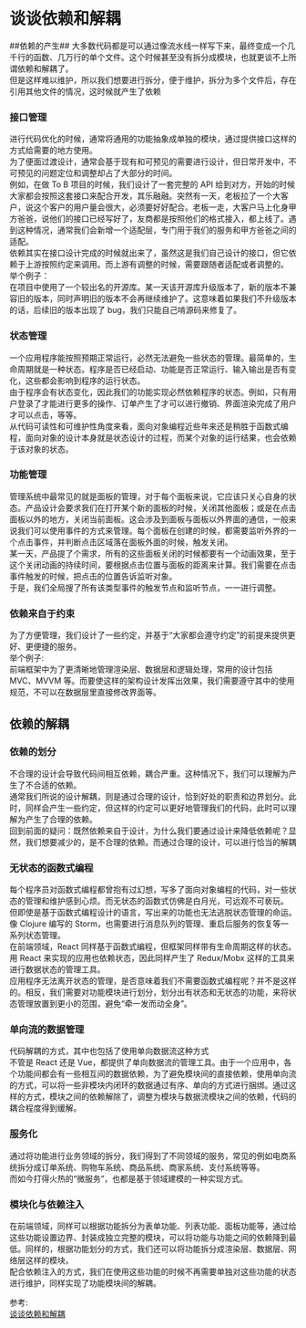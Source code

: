 # 谈谈依赖和解耦
##依赖的产生##
大多数代码都是可以通过像流水线一样写下来，最终变成一个几千行的函数、几万行的单个文件。这个时候甚至没有拆分成模块，也就更谈不上所谓依赖和解耦了。  
但是这样难以维护，所以我们想要进行拆分，便于维护，拆分为多个文件后，存在引用其他文件的情况，这时候就产生了依赖  
### 接口管理  
进行代码优化的时候，通常将通用的功能抽象成单独的模块，通过提供接口这样的方式给需要的地方使用。  
为了便面过渡设计，通常会基于现有和可预见的需要进行设计，但日常开发中，不可预见的问题定位和调整却占了大部分的时间。  
例如，在做 To B 项目的时候，我们设计了一套完整的 API 给到对方，开始的时候大家都会按照这套接口来配合开发，其乐融融。突然有一天，老板拉了一个大客户，说这个客户的用户量会很大，必须要好好配合。老板一走，大客户马上化身甲方爸爸，说他们的接口已经写好了，友商都是按照他们的格式接入，都上线了。遇到这种情况，通常我们会新增一个适配层，专门用于我们的服务和甲方爸爸之间的适配。  
依赖其实在接口设计完成的时候就出来了，虽然这是我们自己设计的接口，但它依赖于上游按照约定来调用。而上游有调整的时候，需要跟随者适配或者调整的。  
举个例子：  
在项目中使用了一个较出名的开源库。某一天该开源库升级版本了，新的版本不兼容旧的版本，同时声明旧的版本不会再继续维护了。这意味着如果我们不升级版本的话，后续旧的版本出现了 bug，我们只能自己啃源码来修复了。  
### 状态管理  
一个应用程序能按照预期正常运行，必然无法避免一些状态的管理。最简单的，生命周期就是一种状态。程序是否已经启动、功能是否正常运行、输入输出是否有变化，这些都会影响到程序的运行状态。  
由于程序会有状态变化，因此我们的功能实现必然依赖程序的状态。例如，只有用户登录了才能进行更多的操作、订单产生了才可以进行撤销、界面渲染完成了用户才可以点击，等等。  
从代码可读性和可维护性角度来看，面向对象编程近些年来还是稍胜于函数式编程，面向对象的设计本身就是状态设计的过程，而某个对象的运行结果，也会依赖于该对象的状态。  
### 功能管理
管理系统中最常见的就是面板的管理，对于每个面板来说，它应该只关心自身的状态。产品设计会要求我们在打开某个新的面板的时候，关闭其他面板；或是在点击面板以外的地方，关闭当前面板。这会涉及到面板与面板以外界面的通信，一般来说我们可以使用事件的方式来管理。每个面板在创建的时候，都需要监听外界的一个点击事件，并判断点击区域落在面板外面的时候，触发关闭。  
某一天，产品提了个需求，所有的这些面板关闭的时候都要有一个动画效果，至于这个关闭动画的持续时间，要根据点击位置与面板的距离来计算。我们需要在点击事件触发的时候，把点击的位置告诉监听对象。  
于是，我们全局搜了所有该类型事件的触发节点和监听节点，一一进行调整。  
### 依赖来自于约束
为了方便管理，我们设计了一些约定，并基于“大家都会遵守约定”的前提来提供更好、更便捷的服务。  
举个例子:  
前端框架中为了更清晰地管理渲染层、数据层和逻辑处理，常用的设计包括 MVC、MVVM 等。而要使这样的架构设计发挥出效果，我们需要遵守其中的使用规范，不可以在数据层里直接修改界面等。
## 依赖的解耦
### 依赖的划分  
不合理的设计会导致代码间相互依赖，耦合严重。这种情况下，我们可以理解为产生了不合适的依赖。  
通常我们所说的设计解耦，则是通过合理的设计，恰到好处的职责和边界划分。此时，同样会产生一些约定，但这样的约定可以更好地管理我们的代码，此时可以理解为产生了合理的依赖。  
回到前面的疑问：既然依赖来自于设计，为什么我们要通过设计来降低依赖呢？显然，我们想要减少的，是不合理的依赖。而通过合理的设计，可以进行恰当的解耦
### 无状态的函数式编程
每个程序员对函数式编程都曾抱有过幻想，写多了面向对象编程的代码，对一些状态的管理和维护感到心烦。而无状态的函数式仿佛是白月光，可远观不可亵玩。  
但即使是基于函数式编程设计的语言，写出来的功能也无法逃脱状态管理的命运。像 Clojure 编写的 Storm，也需要进行消息队列的管理、重启后服务的恢复等一系列状态管理。  
在前端领域，React 同样基于函数式编程，但框架同样带有生命周期这样的状态。用 React 来实现的应用也依赖状态，因此同样产生了 Redux/Mobx 这样的工具来进行数据状态的管理工具。  
应用程序无法离开状态的管理，是否意味着我们不需要函数式编程呢？并不是这样的。相反，我们需要对功能模块进行划分，划分出有状态和无状态的功能，来将状态管理放置到更小的范围，避免“牵一发而动全身”。
### 单向流的数据管理
代码解耦的方式，其中也包括了使用单向数据流这种方式  
不管是 React 还是 Vue，都提供了单向数据流的管理工具。由于一个应用中，各个功能间都会有一些相互间的数据依赖，为了避免模块间的直接依赖，使用单向流的方式，可以将一些非模块内闭环的数据通过有序、单向的方式进行捆绑。通过这样的方式，模块之间的依赖解除了，调整为模块与数据流模块之间的依赖，代码的耦合程度得到缓解。  
### 服务化
通过将功能进行业务领域的拆分，我们得到了不同领域的服务，常见的例如电商系统拆分成订单系统、购物车系统、商品系统、商家系统、支付系统等等。  
而如今打得火热的“微服务”，也都是基于领域建模的一种实现方式。
### 模块化与依赖注入
在前端领域，同样可以根据功能拆分为表单功能、列表功能、面板功能等，通过给这些功能设置边界、封装成独立完整的模块，可以将功能与功能之间的依赖降到最低。同样的，根据功能划分的方式，我们还可以将功能拆分成渲染层、数据层、网络层这样的模块。  
配合依赖注入的方式，我们在使用这些功能的时候不再需要单独对这些功能的状态进行维护，同样实现了功能模块间的解耦。

参考:  
[谈谈依赖和解耦](https://godbasin.github.io/front-end-playground/front-end-basic/deep-learning/module-seperate.html#%E4%BE%9D%E8%B5%96%E7%9A%84%E5%88%92%E5%88%86)
